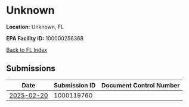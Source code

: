 # Unknown

**Location:** Unknown, FL

**EPA Facility ID:** 100000256368

[Back to FL Index](../../index.md)

## Submissions

| Date | Submission ID | Document Control Number |
|------|--------------|-------------------------|
| [2025-02-20](submissions/1000119760.md) | 1000119760 |  |
